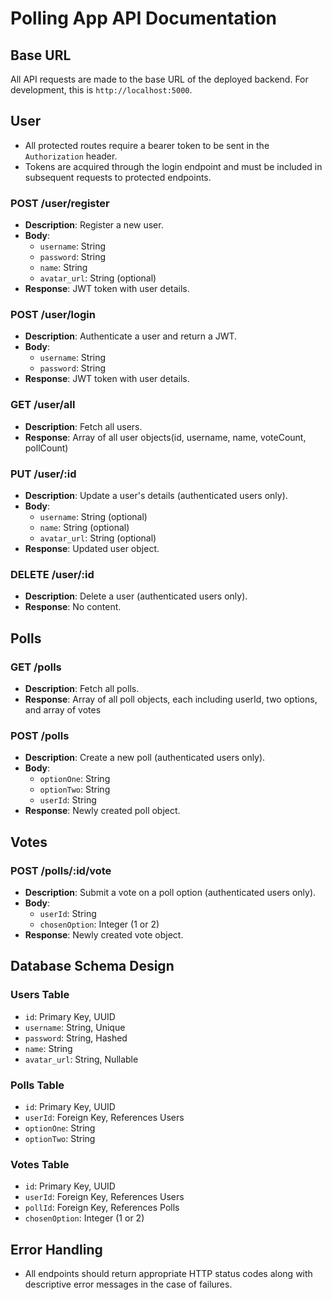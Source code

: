 # Polling App API Documentation

## Base URL

All API requests are made to the base URL of the deployed backend. For development, this is `http://localhost:5000`.

## User

- All protected routes require a bearer token to be sent in the `Authorization` header.
- Tokens are acquired through the login endpoint and must be included in subsequent requests to protected endpoints.

### POST /user/register

- **Description**: Register a new user.
- **Body**:
  - `username`: String
  - `password`: String
  - `name`: String
  - `avatar_url`: String (optional)
- **Response**: JWT token with user details.

### POST /user/login

- **Description**: Authenticate a user and return a JWT.
- **Body**:
  - `username`: String
  - `password`: String
- **Response**: JWT token with user details.

### GET /user/all

- **Description**: Fetch all users.
- **Response**: Array of all user objects(id, username, name, voteCount, pollCount)

### PUT /user/:id

- **Description**: Update a user's details (authenticated users only).
- **Body**:
  - `username`: String (optional)
  - `name`: String (optional)
  - `avatar_url`: String (optional)
- **Response**: Updated user object.

### DELETE /user/:id

- **Description**: Delete a user (authenticated users only).
- **Response**: No content.

## Polls

### GET /polls

- **Description**: Fetch all polls.
- **Response**: Array of all poll objects, each including userId, two options, and array of votes

### POST /polls

- **Description**: Create a new poll (authenticated users only).
- **Body**:
  - `optionOne`: String
  - `optionTwo`: String
  - `userId`: String
- **Response**: Newly created poll object.

## Votes

### POST /polls/:id/vote

- **Description**: Submit a vote on a poll option (authenticated users only).
- **Body**:
  - `userId`: String
  - `chosenOption`: Integer (1 or 2)
- **Response**: Newly created vote object.

## Database Schema Design

### Users Table

- `id`: Primary Key, UUID
- `username`: String, Unique
- `password`: String, Hashed
- `name`: String
- `avatar_url`: String, Nullable

### Polls Table

- `id`: Primary Key, UUID
- `userId`: Foreign Key, References Users
- `optionOne`: String
- `optionTwo`: String

### Votes Table

- `id`: Primary Key, UUID
- `userId`: Foreign Key, References Users
- `pollId`: Foreign Key, References Polls
- `chosenOption`: Integer (1 or 2)

## Error Handling

- All endpoints should return appropriate HTTP status codes along with descriptive error messages in the case of failures.
